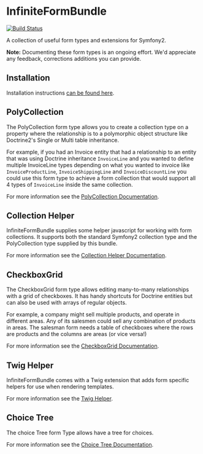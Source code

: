 InfiniteFormBundle
==================

[![Build Status](https://travis-ci.org/infinite-networks/InfiniteFormBundle.png?branch=master)](https://travis-ci.org/infinite-networks/InfiniteFormBundle)

A collection of useful form types and extensions for Symfony2.

**Note:** Documenting these form types is an ongoing effort. We'd appreciate
any feedback, corrections additions you can provide.

Installation
------------

Installation instructions [can be found here][].

PolyCollection
--------------

The PolyCollection form type allows you to create a collection type
on a property where the relationship is to a polymorphic object structure
like Doctrine2's Single or Multi table inheritance.

For example, if you had an Invoice entity that had a relationship to an
entity that was using Doctrine inheritance `InvoiceLine` and you wanted
to define multiple InvoiceLine types depending on what you wanted to invoice
like `InvoiceProductLine`, `InvoiceShippingLine` and `InvoiceDiscountLine`
you could use this form type to achieve a form collection that would support
all 4 types of `InvoiceLine` inside the same collection.

For more information see the [PolyCollection Documentation][].

Collection Helper
-----------------

InfiniteFormBundle supplies some helper javascript for working with form collections. It
supports both the standard Symfony2 collection type and the PolyCollection type supplied
by this bundle.

For more information see the [Collection Helper Documentation][].

CheckboxGrid
------------

The CheckboxGrid form type allows editing many-to-many relationships with
a grid of checkboxes. It has handy shortcuts for Doctrine entities but can
also be used with arrays of regular objects.

For example, a company might sell multiple products, and operate in
different areas. Any of its salesmen could sell any combination of products
in areas. The salesman form needs a table of checkboxes where the rows are
products and the columns are areas (or vice versa!)

For more information see the [CheckboxGrid Documentation][].

Twig Helper
-----------

InfiniteFormBundle comes with a Twig extension that adds form specific helpers
for use when rendering templates.

For more information see the [Twig Helper][].

Choice Tree
--------------

The choice Tree form Type allows have a tree for choices.

For more information see the [Choice Tree Documentation][].

[PolyCollection Documentation]: https://github.com/infinite-networks/InfiniteFormBundle/blob/master/Resources/doc/polycollection.md
[Collection Helper Documentation]: https://github.com/infinite-networks/InfiniteFormBundle/blob/master/Resources/doc/collection-helper.md
[CheckboxGrid Documentation]: https://github.com/infinite-networks/InfiniteFormBundle/blob/master/Resources/doc/checkboxgrid.md
[Twig Helper]: https://github.com/infinite-networks/InfiniteFormBundle/blob/master/Resources/doc/twig-helper.md
[Choice Tree Documentation]: https://github.com/Charlie-Lucas/InfiniteFormBundle/blob/feature/add-choice-tree-form-type/Resources/doc/choice_tree.md
[can be found here]: https://github.com/infinite-networks/InfiniteFormBundle/blob/master/Resources/doc/installation.md
